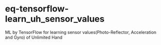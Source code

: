 # eq-tensorflow-learn_uh_sensor_values
ML by TensorFlow for learning sensor values(Photo-Reflector, Acceleration and Gyro) of Unlimited Hand
